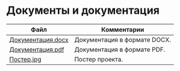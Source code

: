 # Документы и документация

| Файл                                              | Комментарии                                    |
| ------------------------------------------------- | ---------------------------------------------- |
| [Документация.docx](Документация.docx)            | Документация в формате DOCX.                   |
| [Документация.pdf](Документация.pdf)              | Документация в формате PDF.                    |
| [Постер.jpg](Постер.jpg)                          | Постер проекта.                                |
